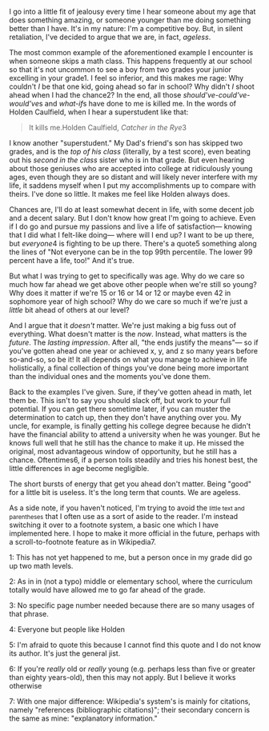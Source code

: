 <p>I go into a little fit of jealousy every time I hear someone about my age that does something amazing, or someone younger than me doing something better than I have. It's in my nature: I'm a competitive boy. But, in silent retaliation, I've decided to argue that we are, in fact, <em>ageless</em>.</p><p>The most common example of the aforementioned example I encounter is when someone skips a math class. This happens frequently at our school so that it's not uncommon to see a boy from two grades your junior excelling in your grade<span class="footnoteId">1</span>. I feel so inferior, and this makes me rage: Why couldn't <em>I</em> be that one kid, going ahead so far in school? Why didn't <em>I</em> shoot ahead when I had the chance<span class="footnoteId">2</span>? In the end, all those <em>should've-could've-would've</em>s and <em>what-if</em>s have done to me is killed me. In the words of Holden Caulfield, when I hear a superstudent like that:</p><blockquote class="quote"><span class="quoted">It kills me.</span><span class="author">Holden Caulfield, <em>Catcher in the Rye</em><span class="footnoteId">3</span></span></blockquote><p>I know another "superstudent." My Dad's friend's son has skipped two grades, and is the <em>top of his class</em> (literally, by a test score), even beating out his <em>second in the class</em> sister who is in that grade. But even hearing about those geniuses who are accepted into college at ridiculously young ages, even though they are so distant and will likely never interfere with my life, it saddens myself when I put my accomplishments up to compare with theirs. I've done so little. It makes me feel like Holden always does.</p><p>Chances are, I'll do at least somewhat decent in life, with some decent job and a decent salary. But I don't know how great I'm going to achieve. Even if I do go and pursue my passions and live a life of satisfaction&mdash; knowing that I did what I felt-like doing&mdash; where will I end up? I want to be up there, but <em>everyone</em><span class="footnoteId">4</span> is fighting to be up there. There's a quote<span class="footnoteId">5</span> something along the lines of "Not everyone can be in the top 99th percentile. The lower 99 percent have a life, too!" And it's true.</p><p>But what I was trying to get to specifically was age. Why do we care so much how far ahead we get above other people when we're still so young? Why does it matter if we're 15 or 16 or 14 or 12 or maybe even 42 in sophomore year of high school? Why do we care so much if we're just a <em>little</em> bit ahead of others at our level?</p><p>And I argue that it <em>doesn't</em> matter. We're just making a big fuss out of everything. What doesn't matter is the <em>now</em>. Instead, what matters is the <em>future</em>. The <em>lasting impression</em>. After all, "the ends justify the means"&mdash; so if you've gotten ahead one year or achieved x, y, and z so many years before so-and-so, so be it! It all depends on what you manage to achieve in life holistically, a final collection of things you've done being more important than the individual ones and the moments you've done them.</p><p>Back to the examples I've given. Sure, if they've gotten ahead in math, let them be. This isn't to say you should slack off, but work to <em>your</em> full potential. If you can get there sometime later, if you can muster the determination to catch up, then they don't have anything over you. My uncle, for example, is finally getting his college degree because he didn't have the financial ability to attend a university when he was younger. But he knows full well that he still has the chance to make it up. He missed the original, most advantageous window of opportunity, but he still has a chance. Oftentimes<span class="footnoteId">6</span>, if a person toils steadily and tries his honest best, the little differences in age become negligible.</p><p>The short bursts of energy that get you ahead don't matter. Being "good" for a little bit is useless. It's the long term that counts. We are ageless.</p><p>As a side note, if you haven't noticed, I'm trying to avoid the <small>little text and parentheses</small> that I often use as a sort of aside to the reader. I'm instead switching it over to a footnote system, a basic one which I have implemented here. I hope to make it more official in the future, perhaps with a scroll-to-footnote feature as in Wikipedia<span class="footnoteId">7</span>.</p><p class="footnoteContainer"><span class="footnoteId footnote" data-ref="1">1: This has not yet happened to me, but a person once in my grade did go up two math levels.</span></p><p class="footnoteContainer"><span class="footnoteId footnote" data-ref="2">2: As in in (not a typo) middle or elementary school, where the curriculum totally would have allowed me to go far ahead of the grade.</span></p><p class="footnoteContainer"><span class="footnoteId footnote" data-ref="3">3: No specific page number needed because there are so many usages of that phrase.</span></p><p class="footnoteContainer"><span class="footnoteId footnote" data-ref="4">4: Everyone but people like Holden</span></p><p class="footnoteContainer"><span class="footnoteId footnote" data-ref="5">5: I'm afraid to quote this because I cannot find this quote and I do not know its author. It's just the general jist.</span></p><p class="footnoteContainer"><span class="footnoteId footnote" data-ref="6">6: If you're <em>really</em> old or <em>really</em> young (e.g. perhaps less than five or greater than eighty years-old), then this may not apply. But I believe it works otherwise</span></p><p class="footnoteContainer"><span class="footnoteId footnote" data-ref="7">7: With one major difference: Wikipedia's system's is mainly for citations, namely "references (bibliographic citations)"; their secondary concern is the same as mine: "explanatory information."</span></p>